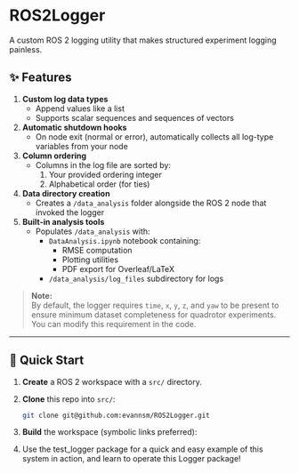 # ROS2Logger

A custom ROS 2 logging utility that makes structured experiment logging painless.

## ✨ Features
1. **Custom log data types**
   - Append values like a list  
   - Supports scalar sequences and sequences of vectors
2. **Automatic shutdown hooks**
   - On node exit (normal or error), automatically collects all log-type variables from your node
3. **Column ordering**
   - Columns in the log file are sorted by:
     1. Your provided ordering integer
     2. Alphabetical order (for ties)
4. **Data directory creation**
   - Creates a `/data_analysis` folder alongside the ROS 2 node that invoked the logger
5. **Built-in analysis tools**
   - Populates `/data_analysis` with:
     - `DataAnalysis.ipynb` notebook containing:
       - RMSE computation
       - Plotting utilities
       - PDF export for Overleaf/LaTeX
     - `/data_analysis/log_files` subdirectory for logs

> **Note:**  
> By default, the logger requires `time`, `x`, `y`, `z`, and `yaw` to be present to ensure minimum dataset completeness for quadrotor experiments.  
> You can modify this requirement in the code.

---

## 🚀 Quick Start

1. **Create** a ROS 2 workspace with a `src/` directory.  
2. **Clone** this repo into `src/`:
   ```bash
   git clone git@github.com:evannsm/ROS2Logger.git
3. **Build** the workspace (symbolic links preferred):

4. Use the test_logger package for a quick and easy example of this system in action, and learn to operate this Logger package!
